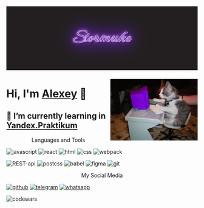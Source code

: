 ![stormuke](https://github.com/Stormuke/Stormuke/blob/main/assets/stormuke.gif?raw=true) 
---
<img align='right' src="https://raw.githubusercontent.com/Stormuke/Stormuke/main/assets/thecatwritesthecode.gif" width="230">

Hi, I'm [Alexey](https://github.com/Stormuke) 👋
===
:rocket:  I’m currently learning in [Yandex.Praktikum](https://practicum.yandex.ru/)
-----
<p style="text-align: center">Languages and Tools</p>

![javascript](https://img.shields.io/badge/JavaScript-090909?style=flat-square&logo=javascript)
![react](https://img.shields.io/badge/React-090909?style=flat-square&logo=react)
![html](https://img.shields.io/badge/HTML5-090909?style=flat-square&logo=html5)
![css](https://img.shields.io/badge/CSS3-090909?style=flat-square&logo=css3)
![webpack](https://img.shields.io/badge/Webpack-090909?style=flat-square&logo=webpack)

![REST-api](https://img.shields.io/badge/Api-rest-090909?style=flat-square&logo=RESTapi)
![postcss](https://img.shields.io/badge/PostCSS-090909?style=flat-square&logo=postcss)
![babel](https://img.shields.io/badge/Babel-090909?style=flat-square&logo=babel)
![figma](https://img.shields.io/badge/Figma-090909?style=flat-square&logo=figma)
![git](https://img.shields.io/badge/Git-090909?style=flat-square&logo=git)


<p style="text-align: center">My Social Media</p>

[![github](https://img.shields.io/badge/GitHub-090909?style=flat-square&logo=github)](https://github.com/Stormuke)
[![telegram](https://img.shields.io/badge/Telegram-090909?style=flat-square&logo=telegram)](https://t.me/stormuke)
[![whatsapp](https://img.shields.io/badge/WhatsApp-090909?style=flat-square&logo=whatsapp)](https://api.whatsapp.com/send?phone=79647171711)

![codewars](https://www.codewars.com/users/Stormuke/badges/micro)
